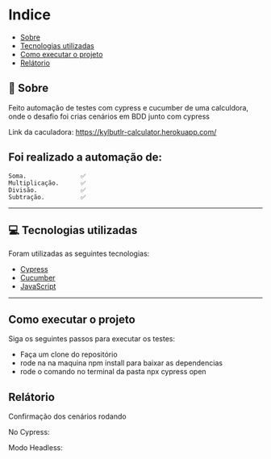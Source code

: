 # Indice
- [Sobre](#-sobre)
- [Tecnologias utilizadas](#-tecnologias-utilizadas)
- [Como executar o projeto](#-como-executar-o-projeto)
- [Relátorio](#-relátorio)

## 👀 Sobre

  Feito automação de testes com cypress e cucumber de uma calculdora, onde o desafio foi crias cenários em BDD junto   com cypress <br>
  
  Link da caculadora: https://kylbutlr-calculator.herokuapp.com/
  
  ## Foi realizado a automação de:<br>
    Soma.               ✅
    Multiplicação.      ✅
    Divisão.            ✅
    Subtração.          ✅ 
---

## 💻 Tecnologias utilizadas

Foram utilizadas as seguintes tecnologias:

- [Cypress](https://www.cypress.io/)
- [Cucumber](https://cucumber.io/)
- [JavaScript](https://devdocs.io/javascript/)

---
## Como executar o projeto

Siga os seguintes passos para executar os testes:

- Faça um clone do repositório
- rode na na maquina npm install para baixar as dependencias
- rode o comando no terminal da pasta npx cypress open

## Relátorio

Confirmação dos cenários rodando

No Cypress:

Modo Headless:







